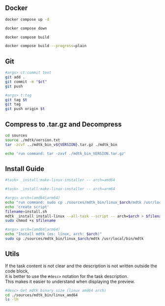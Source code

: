 
## Docker

~~~bash task:docker:up -- Start all container
docker compose up -d
~~~
~~~bash task:docker:down -- Down all container
docker compose down
~~~
~~~bash task:docker:build -- Build all container
docker compose build
~~~
~~~bash task:docker:build-plain -- Build all container (--progress=plain)
docker compose build --progress=plain
~~~

## Git
~~~bash task:git:git-push -- Git add all & commit & push
#args> ct:commit text
git add .
git commit -m "$ct"
git push
~~~

~~~bash task:git:set-git-tag -- set git tag & push to GitHub
#args> t:tag
git tag $t
git tag
git push origin $t
~~~

## Compress to .tar.gz and Decompress

~~~bash task:tar.gz:compress -- Compress binary files
cd sources
source ./mdtk/version.txt
tar -zcvf ../mdtk_bin_v${VERSION}.tar.gz ./mdtk_bin 
~~~
~~~bash task:tar.gz:decompress -- Decompress binary files
echo 'run command: tar -zxvf ./mdtk_bin_VERSION.tar.gz'
~~~

## Install Guide

~~~bash task:install-guide:linux-amd64 -- Display command (amd64 arch)
#task> _install:make-linux-installer -- arch=amd64
~~~
~~~bash task:install-guide:linux-arm64 -- Display command (arm64 arch)
#task> _install:make-linux-installer -- arch=arm64
~~~

~~~bash task:_install:make-linux-installer
#args> arch=(amd64|arm64)
echo "run command: sudo cp ./sources/mdtk_bin/linux_$arch/mdtk /usr/local/bin/mdtk"
echo 'create script'
filename=install.sh
mdtk _install install-linux --all-task --script -- arch=$arch > $filename
sudo chmod +x $filename
~~~
~~~bash task:_install:install-linux
#args> arch=(amd64|arm64)
echo "Install mdtk (os: linux, arch: $arch)"
sudo cp ./sources/mdtk_bin/linux_$arch/mdtk /usr/local/bin/mdtk
~~~

## Utils

If the task content is not clear and the description is not written outside the code block,   
it is better to use the `#desc>` notation for the task description.  
This makes it easier to understand when displaying the preview.

~~~bash task:utils:size 
#desc> Get mdtk binary size (linux amd64 arch)
cd ./sources/mdtk_bin/linux_amd64
ls -lh
~~~
